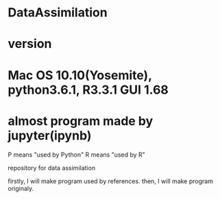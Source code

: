 # DataAssimilation

# version
# Mac OS 10.10(Yosemite), python3.6.1, R3.3.1 GUI 1.68
# almost program made by jupyter(ipynb)

P means "used by Python"
R means "used by R"

repository for data assimilation

firstly, I will make program used by references.
then, I will make program originaly.
